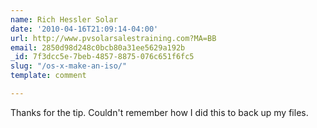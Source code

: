 ```yaml
---
name: Rich Hessler Solar
date: '2010-04-16T21:09:14-04:00'
url: http://www.pvsolarsalestraining.com?MA=BB
email: 2850d98d248c0bcb80a31ee5629a192b
_id: 7f3dcc5e-7beb-4857-8875-076c651f6fc5
slug: "/os-x-make-an-iso/"
template: comment

---
```


Thanks for the tip. Couldn't remember how I did this to back up my files.

